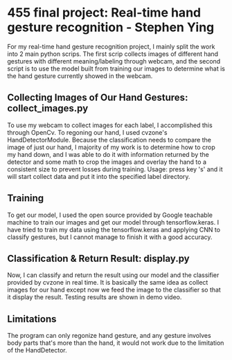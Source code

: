 # 455 final project: Real-time hand gesture recognition - Stephen Ying #

For my real-time hand gesture recognition project, I mainly split the work into 2 main python scrips. The first scrip collects images of different hand gestures with different meaning/labeling through webcam, and the second script is to use the model built from training our images to determine what is the hand gesture currently showed in the webcam.

## Collecting Images of Our Hand Gestures: collect_images.py ##
To use my webcam to collect images for each label, I accomplished this through OpenCv. To regoning our hand, I used cvzone's HandDetectorModule. Because the classification needs to compare the image of just our hand, I majority of my work is to determine how to crop my hand down, and I was able to do it with information returned by the detector and some math to crop the images and overlay the hand to a consistent size to prevent losses during training. Usage: press key 's' and it will start collect data and put it into the specified label directory.

## Training ##
To get our model, I used the open source provided by Google teachable machine to train our images and get our model through tensorflow.keras. I have tried to train my data using the tensorflow.keras and applying CNN to classify gestures, but I cannot manage to finish it with a good accuracy.

## Classification & Return Result: display.py ##
Now, I can classify and return the result using our model and the classifier provided by cvzone in real time. It is basically the same idea as collect images for our hand except now we feed the image to the classifier so that it display the result. Testing results are shown in demo video.

## Limitations ##
The program can only regonize hand gesture, and any gesture involves body parts that's more than the hand, it would not work due to the limitation of the HandDetector.

